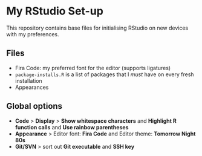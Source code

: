 # My RStudio Set-up

This repository contains base files for initialising RStudio on new devices with my preferences.

## Files

- Fira Code: my preferred font for the editor (supports ligatures)
- `package-installs.R` is a list of packages that I *must* have on every fresh installation
- Appearances

## Global options

- **Code** > **Display** > **Show whitespace characters** and **Highlight R function calls** and **Use rainbow parentheses**
-  **Appearance** > Editor font: **Fira Code** and Editor theme: **Tomorrow Night 80s**
- **Git/SVN** > sort out **Git executable** and **SSH key**
